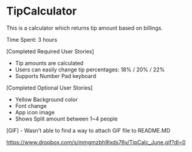 
# TipCalculator
This is a calculator which returns tip amount based on billings.

Time Spent: 3 hours

[Completed Required User Stories]
- Tip amounts are calculated
- Users can easily change tip percentages: 18% / 20% / 22%
- Supports Number Pad keyboard

[Completed Optional User Stories]
- Yellow Background color
- Font change
- App icon image
- Shows Split amount between 1~4 people

[GIF] - Wasn't able to find a way to attach GIF file to README.MD

https://www.dropbox.com/s/mmgmzbh9lxds76v/TipCalc_June.gif?dl=0


